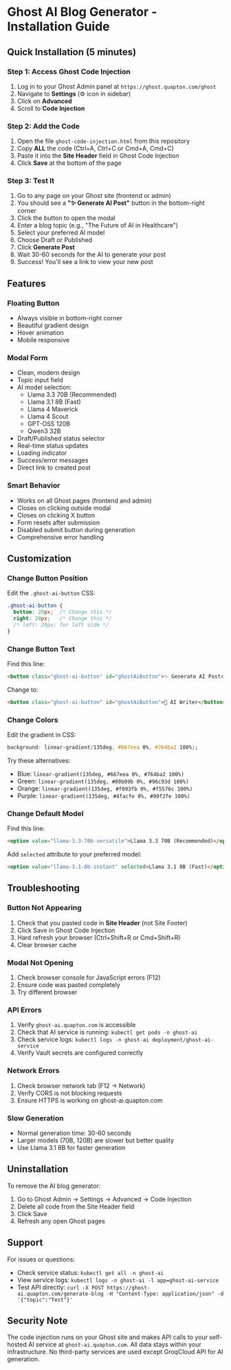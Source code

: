 # Ghost AI Blog Generator - Installation Guide

## Quick Installation (5 minutes)

### Step 1: Access Ghost Code Injection

1. Log in to your Ghost Admin panel at `https://ghost.quapton.com/ghost`
2. Navigate to **Settings** (⚙️ icon in sidebar)
3. Click on **Advanced**
4. Scroll to **Code Injection**

### Step 2: Add the Code

1. Open the file `ghost-code-injection.html` from this repository
2. Copy **ALL** the code (Ctrl+A, Ctrl+C or Cmd+A, Cmd+C)
3. Paste it into the **Site Header** field in Ghost Code Injection
4. Click **Save** at the bottom of the page

### Step 3: Test It

1. Go to any page on your Ghost site (frontend or admin)
2. You should see a **"✨ Generate AI Post"** button in the bottom-right corner
3. Click the button to open the modal
4. Enter a blog topic (e.g., "The Future of AI in Healthcare")
5. Select your preferred AI model
6. Choose Draft or Published
7. Click **Generate Post**
8. Wait 30-60 seconds for the AI to generate your post
9. Success! You'll see a link to view your new post

## Features

### Floating Button
- Always visible in bottom-right corner
- Beautiful gradient design
- Hover animation
- Mobile responsive

### Modal Form
- Clean, modern design
- Topic input field
- AI model selection:
  - Llama 3.3 70B (Recommended)
  - Llama 3.1 8B (Fast)
  - Llama 4 Maverick
  - Llama 4 Scout
  - GPT-OSS 120B
  - Qwen3 32B
- Draft/Published status selector
- Real-time status updates
- Loading indicator
- Success/error messages
- Direct link to created post

### Smart Behavior
- Works on all Ghost pages (frontend and admin)
- Closes on clicking outside modal
- Closes on clicking X button
- Form resets after submission
- Disabled submit button during generation
- Comprehensive error handling

## Customization

### Change Button Position
Edit the `.ghost-ai-button` CSS:
```css
.ghost-ai-button {
  bottom: 20px;  /* Change this */
  right: 20px;   /* Change this */
  /* left: 20px; for left side */
}
```

### Change Button Text
Find this line:
```html
<button class="ghost-ai-button" id="ghostAiButton">✨ Generate AI Post</button>
```
Change to:
```html
<button class="ghost-ai-button" id="ghostAiButton">🤖 AI Writer</button>
```

### Change Colors
Edit the gradient in CSS:
```css
background: linear-gradient(135deg, #667eea 0%, #764ba2 100%);
```

Try these alternatives:
- Blue: `linear-gradient(135deg, #667eea 0%, #764ba2 100%)`
- Green: `linear-gradient(135deg, #00b09b 0%, #96c93d 100%)`
- Orange: `linear-gradient(135deg, #f093fb 0%, #f5576c 100%)`
- Purple: `linear-gradient(135deg, #4facfe 0%, #00f2fe 100%)`

### Change Default Model
Find this line:
```html
<option value="llama-3.3-70b-versatile">Llama 3.3 70B (Recommended)</option>
```
Add `selected` attribute to your preferred model:
```html
<option value="llama-3.1-8b-instant" selected>Llama 3.1 8B (Fast)</option>
```

## Troubleshooting

### Button Not Appearing
1. Check that you pasted code in **Site Header** (not Site Footer)
2. Click Save in Ghost Code Injection
3. Hard refresh your browser (Ctrl+Shift+R or Cmd+Shift+R)
4. Clear browser cache

### Modal Not Opening
1. Check browser console for JavaScript errors (F12)
2. Ensure code was pasted completely
3. Try different browser

### API Errors
1. Verify `ghost-ai.quapton.com` is accessible
2. Check that AI service is running: `kubectl get pods -n ghost-ai`
3. Check service logs: `kubectl logs -n ghost-ai deployment/ghost-ai-service`
4. Verify Vault secrets are configured correctly

### Network Errors
1. Check browser network tab (F12 → Network)
2. Verify CORS is not blocking requests
3. Ensure HTTPS is working on ghost-ai.quapton.com

### Slow Generation
- Normal generation time: 30-60 seconds
- Larger models (70B, 120B) are slower but better quality
- Use Llama 3.1 8B for faster generation

## Uninstallation

To remove the AI blog generator:

1. Go to Ghost Admin → Settings → Advanced → Code Injection
2. Delete all code from the Site Header field
3. Click Save
4. Refresh any open Ghost pages

## Support

For issues or questions:
- Check service status: `kubectl get all -n ghost-ai`
- View service logs: `kubectl logs -n ghost-ai -l app=ghost-ai-service`
- Test API directly: `curl -X POST https://ghost-ai.quapton.com/generate-blog -H "Content-Type: application/json" -d '{"topic":"Test"}'`

## Security Note

The code injection runs on your Ghost site and makes API calls to your self-hosted AI service at `ghost-ai.quapton.com`. All data stays within your infrastructure. No third-party services are used except GroqCloud API for AI generation.